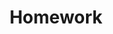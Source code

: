 ---
linktitle: "Homework"
weight: 1

title: "Homework"
draft: false
type: docs

menu:
    cs61a-hw:
        name: Overview
        weight: 1

view: 3
---